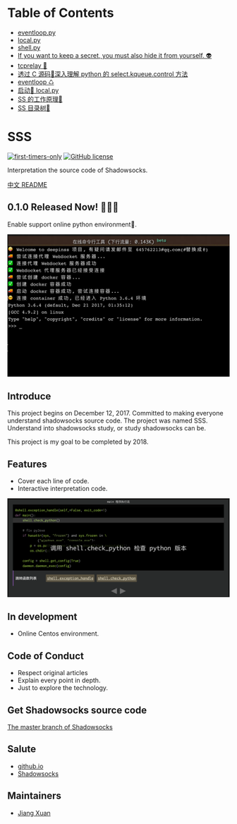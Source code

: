 Table of Contents
==================

* [eventloop.py](/deepinss/2018/02/01/eventloop.py.html)
* [local.py](/deepinss/2018/01/31/local.py.html)
* [shell.py](/deepinss/2018/01/24/shell.py.html)
* [If you want to keep a secret, you must also hide it from yourself. 👽](/deepinss/2018/01/15/enc.html)
* [tcprelay 💌](/deepinss/2017/12/26/tcprelay.html)
* [透过 C 源码🔧深入理解 python 的 select.kqueue.control 方法](/deepinss/2017/12/23/understanding-kevent-control-method.html)
* [eventloop ♺](/deepinss/2017/12/23/eventloop.html)
* [启动🚀 local.py](/deepinss/2017/12/16/boot-local-py.html)
* [SS 的工作原理🌄](/deepinss/2017/12/14/ss-work-method.html)
* [SS 目录树🌲](/deepinss/2017/12/13/ss-directory-tree.html)

SSS
=====
[![first-timers-only](https://img.shields.io/badge/first--timers--only-friendly-blue.svg?style=flat-square)](http://www.firsttimersonly.com/) [![GitHub license](https://img.shields.io/badge/license-MIT-blue.svg)](https://github.com/Jiang-Xuan/deepinss/blob/master/LICENSE)

Interpretation the source code of Shadowsocks.

[中文 README](README-zh_CN.md)

0.1.0 Released Now! 🎉🎉🎉
--------------------------------

Enable support online python environment🚀.

![online-python-env](./assets/images/online-python-env.png)

Introduce
---------

This project begins on December 12, 2017. Committed to making everyone understand shadowsocks source code. The project was named SSS. Understand into shadowsocks study, or study shadowsocks can be.

This project is my goal to be completed by 2018.

Features
--------

* Cover each line of code.
* Interactive interpretation code.

![program-exec-flow-chart](./assets/images/program-exec-flow-chart.png)

In development
--------------

* Online Centos environment.


Code of Conduct
---------------

* Respect original articles
* Explain every point in depth.
* Just to explore the technology.

Get Shadowsocks source code
---------------------------

[The master branch of Shadowsocks](https://github.com/shadowsocks/shadowsocks/tree/master)

Salute
------

* [github.io](https://github.io)
* [Shadowsocks](https://github.com/shadowsocks/shadowsocks)

Maintainers
-----------

* [Jiang Xuan](https://github.com/Jiang-Xuan)


